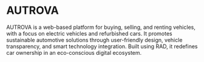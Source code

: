 # AUTROVA
AUTROVA is a web-based platform for buying, selling, and renting vehicles, with a focus on electric vehicles and refurbished cars. It promotes sustainable automotive solutions through user-friendly design, vehicle transparency, and smart technology integration. Built using RAD, it redefines car ownership in an eco-conscious digital ecosystem.
